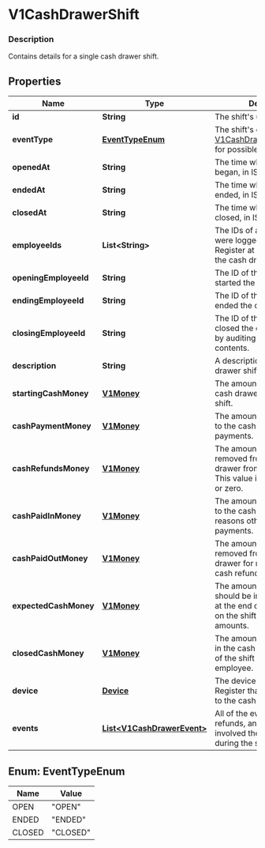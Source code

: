 
# V1CashDrawerShift

### Description

Contains details for a single cash drawer shift.

## Properties
Name | Type | Description | Notes
------------ | ------------- | ------------- | -------------
**id** | **String** | The shift&#39;s unique ID. |  [optional]
**eventType** | [**EventTypeEnum**](#EventTypeEnum) | The shift&#39;s current state. See [V1CashDrawerShiftEventType](#type-v1cashdrawershifteventtype) for possible values |  [optional]
**openedAt** | **String** | The time when the shift began, in ISO 8601 format. |  [optional]
**endedAt** | **String** | The time when the shift ended, in ISO 8601 format. |  [optional]
**closedAt** | **String** | The time when the shift was closed, in ISO 8601 format. |  [optional]
**employeeIds** | **List&lt;String&gt;** | The IDs of all employees that were logged into Square Register at some point during the cash drawer shift. |  [optional]
**openingEmployeeId** | **String** | The ID of the employee that started the cash drawer shift. |  [optional]
**endingEmployeeId** | **String** | The ID of the employee that ended the cash drawer shift. |  [optional]
**closingEmployeeId** | **String** | The ID of the employee that closed the cash drawer shift by auditing the cash drawer&#39;s contents. |  [optional]
**description** | **String** | A description of the cash drawer shift. |  [optional]
**startingCashMoney** | [**V1Money**](V1Money.md) | The amount of money in the cash drawer at the start of the shift. |  [optional]
**cashPaymentMoney** | [**V1Money**](V1Money.md) | The amount of money added to the cash drawer from cash payments. |  [optional]
**cashRefundsMoney** | [**V1Money**](V1Money.md) | The amount of money removed from the cash drawer from cash refunds. This value is always negative or zero. |  [optional]
**cashPaidInMoney** | [**V1Money**](V1Money.md) | The amount of money added to the cash drawer for reasons other than cash payments. |  [optional]
**cashPaidOutMoney** | [**V1Money**](V1Money.md) | The amount of money removed from the cash drawer for reasons other than cash refunds. |  [optional]
**expectedCashMoney** | [**V1Money**](V1Money.md) | The amount of money that should be in the cash drawer at the end of the shift, based on the shift&#39;s other money amounts. |  [optional]
**closedCashMoney** | [**V1Money**](V1Money.md) | The amount of money found in the cash drawer at the end of the shift by an auditing employee. |  [optional]
**device** | [**Device**](Device.md) | The device running Square Register that was connected to the cash drawer. |  [optional]
**events** | [**List&lt;V1CashDrawerEvent&gt;**](V1CashDrawerEvent.md) | All of the events (payments, refunds, and so on) that involved the cash drawer during the shift. |  [optional]


<a name="EventTypeEnum"></a>
## Enum: EventTypeEnum
Name | Value
---- | -----
OPEN | &quot;OPEN&quot;
ENDED | &quot;ENDED&quot;
CLOSED | &quot;CLOSED&quot;



